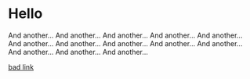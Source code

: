 # Hello 

And another...
And another...
And another...
And another...
And another...
And another...
And another...
And another...
And another...
And another...
And another...
And another...
And another...

[bad link](http://nowhere.net)